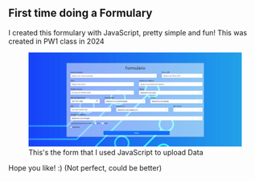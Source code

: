 <h2>First time doing a Formulary</h2>
<p>I created this formulary with JavaScript, pretty simple and fun! This was created in PW1 class in 2024</p>

<figure>
  <img src="IMG/JSform.png">
  <figcaption>This's the form that I used JavaScript to upload Data</figcaption>
</figure>
<p>Hope you like! :) (Not perfect, could be better)</p>
